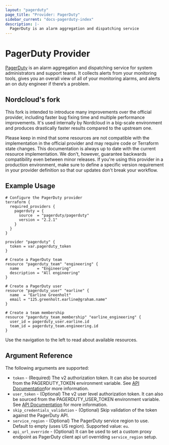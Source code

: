 ```yaml
---
layout: "pagerduty"
page_title: "Provider: PagerDuty"
sidebar_current: "docs-pagerduty-index"
description: |-
  PagerDuty is an alarm aggregation and dispatching service
---
```


# PagerDuty Provider

[PagerDuty](https://www.pagerduty.com/) is an alarm aggregation and dispatching service for system administrators and support teams. It collects alerts from your monitoring tools, gives you an overall view of all of your monitoring alarms, and alerts an on duty engineer if there’s a problem.

## Nordcloud's fork

This fork is intended to introduce many improvements over the official provider, including faster bug fixing time and multiple performance improvements. It's used internally by Nordcloud in a big-scale environment and produces drastically faster results compared to the upstream one.

Please keep in mind that some resources are not compatible with the implementation in the official provider and may require code or Terraform state changes. This documentation is always up to date with the current resource implementation. We don't, however, guarantee backwards compatibility even between minor releases. If you're using this provider in a production environment, make sure to define a specific version requirement in your provider definition so that our updates don't break your workflow.

## Example Usage

```hcl
# Configure the PagerDuty provider
terraform {
  required_providers {
    pagerduty = {
      source  = "pagerduty/pagerduty"
      version = "2.2.1"
    }
  }
}

provider "pagerduty" {
  token = var.pagerduty_token
}

# Create a PagerDuty team
resource "pagerduty_team" "engineering" {
  name        = "Engineering"
  description = "All engineering"
}

# Create a PagerDuty user
resource "pagerduty_user" "earline" {
  name  = "Earline Greenholt"
  email = "125.greenholt.earline@graham.name"
}

# Create a team membership
resource "pagerduty_team_membership" "earline_engineering" {
  user_id = pagerduty_user.earline.id
  team_id = pagerduty_team.engineering.id
}
```

Use the navigation to the left to read about available resources.

## Argument Reference

The following arguments are supported:

* `token` - (Required) The v2 authorization token. It can also be sourced from the PAGERDUTY_TOKEN environment variable. See [API Documentation](https://developer.pagerduty.com/docs/ZG9jOjExMDI5NTUx-authentication)for more information.
* `user_token` - (Optional) The v2 user level authorization token. It can also be sourced from the PAGERDUTY_USER_TOKEN environment variable. See [API Documentation](https://developer.pagerduty.com/docs/ZG9jOjExMDI5NTUx-authentication) for more information.
* `skip_credentials_validation` - (Optional) Skip validation of the token against the PagerDuty API.
* `service_region` - (Optional) The PagerDuty service region to use. Default to empty (uses US region). Supported value: `eu`.
* `api_url_override` - (Optional) It can be used to set a custom proxy endpoint as PagerDuty client api url overriding `service_region` setup.
